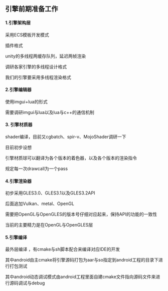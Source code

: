## 引擎前期准备工作

#### 1.引擎架构层

采用ECS模板开发模式

插件格式

unity的多线程两缓存队列，延迟两帧渲染

调研各家引擎的多线程设计格式

我们的引擎要采用多线程渲染格式

#### 2.引擎编辑器

使用imgui+lua的形式

需要调研imgui与lua以及lua与c++的通信机制

#### 3. 引擎材质器

shader编译，目前又cgbatch、spir-v、MojoShader调研一下

目前初步设想

引擎材质球可以翻译为各个版本的着色器，以及各个版本的渲染指令

规定每一次drawcall为一个pass

#### 4.引擎渲染器

初步采用GLES3.0、GLES3.1以及GLES3.2API

后面追加Vulkan、metal、OpenGL

需要把OpenGL与OpenGLES的版本号仔细对应起来，保持API的功能的一致性

当前的主要精力是在OpenGL与OpenGLES层

#### 5.引擎编译

最外层编译 ，有cmake与sh脚本配合来编译对应IDE的开发

其中android由主cmake将引擎源码打包为aar与so指定到android工程的目录下进行打包测试

其中android动态调试模式由android工程里面自建cmake文件指向源码文件来进行源码调试与debug
